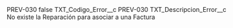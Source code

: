 <?xml version="1.0" encoding="UTF-8"?>
<CustomMetadata xmlns="http://soap.sforce.com/2006/04/metadata" xmlns:xsi="http://www.w3.org/2001/XMLSchema-instance" xmlns:xsd="http://www.w3.org/2001/XMLSchema">
    <label>PREV-030</label>
    <protected>false</protected>
    <values>
        <field>TXT_Codigo_Error__c</field>
        <value xsi:type="xsd:string">PREV-030</value>
    </values>
    <values>
        <field>TXT_Descripcion_Error__c</field>
        <value xsi:type="xsd:string">No existe la Reparación para asociar a una Factura</value>
    </values>
</CustomMetadata>
